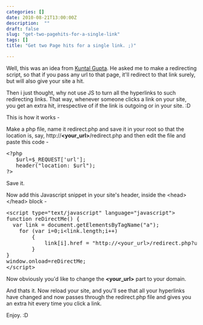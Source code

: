 ```yaml
---
categories: []
date: 2010-08-21T13:00:00Z
description:  ""
draft: false
slug: "get-two-pagehits-for-a-single-link"
tags: []
title: "Get two Page hits for a single link. ;)"

---
```



Well, this was an idea from <a title="Kuntal&#039;s Extreme Tech Arena" href="http://www.kuntalgupta.com/" target="_blank">Kuntal Gupta</a>. He asked me to make a redirecting script, so that if you pass any url to that page, it'll redirect to that link surely, but will also give your site a hit.

Then i just thought, why not use JS to turn all the hyperlinks to such redirecting links. That way, whenever someone clicks a link on your site, you get an extra hit, irrespective of  if the link is outgoing or in your site. :D

<!--more-->This is how it works -

Make a php file, name it redirect.php and save it in your root so that the location is, say, http://<strong>&lt;your_url&gt;</strong>/redirect.php and then edit the file and paste this code -
<pre class="brush:php">&lt;?php
   $url=$_REQUEST['url'];
   header("location: $url");
?&gt;</pre>
Save it.

Now add this Javascript snippet in your site's header, inside the &lt;head&gt;&lt;/head&gt; block -
<pre class="brush:js">&lt;script type="text/javascript" language="javascript"&gt;
function reDirectMe() {
  var link = document.getElementsByTagName("a");
    for (var i=0;i&lt;link.length;i++)
        {
            link[i].href = "http://&lt;your_url&gt;/redirect.php?url="+link[i].href;
        }
}
window.onload=reDirectMe;
&lt;/script&gt;</pre>
Now obviously you'd like to change the <strong>&lt;your_url&gt;</strong> part to your domain.

And thats it. Now reload your site, and you'll see that all your hyperlinks have changed and now passes through the redirect.php file and gives you an extra hit every time you click a link.

Enjoy. :D



